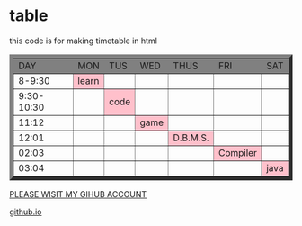 # table
this code is for making timetable in html
<!DOCTYPE html>
<html>
    <head>
        <title>Page Title</title>
    </head>
    <body>
<table border="7">
    <tr>
        <td bgcolor="gray">DAY</td>
        <td bgcolor="gray">MON</td>
        <td bgcolor="gray">TUS</td>
        <td bgcolor="gray">WED</td>
        <td bgcolor="gray">THUS</td>
        <td bgcolor="gray">FRI</td>
        <td bgcolor="gray">SAT</td>
    </tr>
    <tr>
        <td>8-9:30</td>
    
<td class ="selected" bgcolor="pink">learn</td>
<td></td>
<td></td>
<td></td>
<td></td>
<td></td>
</tr>
<td>9:30-10:30</td>
<td></td>
<td class="selected" bgcolor="pink">code</td>
<td></td>
<td></td>
<td></td>
<td></td>
</tr>
<tr>
    <td>11:12</td>
    <td></td>
    <td></td>
    <td class="selected" bgcolor="pink">game</td>
    <td></td>
    <td></td>
    <td></td>
</tr>
<tr>
    <td>12:01</td>
    <td></td>
    <td></td>
    <td></td>
    <td calss="selected" bgcolor="pink">D.B.M.S.</td>
    <td></td>
    <td></td>
    
</tr>

<tr>
    <td>02:03</td>
    <td></td>
    <td></td>
    <td></td>
    <td></td>
    <td class ="selected" bgcolor="pink">Compiler</td>
    <td></td>
</tr>
<tr>
    <td>03:04</td>
    <td></td>
    <td></td>
    <td></td>
    <td></td>
    <td></td>
    <td class ="selectef" bgcolor="pink">java</td>
</tr>
</table>
<p><u>PLEASE WISIT MY GIHUB ACCOUNT</u></p>
<a href="https://github.com/settings/profile">
github.io
</a>
    </body>
</html>
